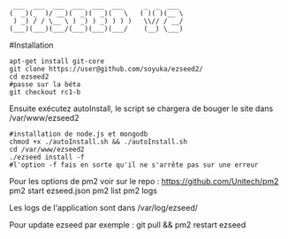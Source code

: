 ```
 ___  ___  ___  ___  ___  ___     _  _  ___ 
(  _)(_  )/ __)(  _)(  _)(   \   ( )( )(__ \
 ) _) / / \__ \ ) _) ) _) ) ) )   \\// / __/
(___)(___)(___/(___)(___)(___/    (__) \___)

```

#Installation
```
apt-get install git-core
git clone https://user@github.com/soyuka/ezseed2/
cd ezseed2
#passe sur la béta
git checkout rc1-b
```

Ensuite exécutez autoInstall, le script se chargera de bouger le site dans /var/www/ezseed2

```
#installation de node.js et mongodb
chmod +x ./autoInstall.sh && ./autoInstall.sh
cd /var/www/ezseed2
./ezseed install -f
#l'option -f fais en sorte qu'il ne s'arrête pas sur une erreur
```

Pour les options de pm2 voir sur le repo : https://github.com/Unitech/pm2
pm2 start ezseed.json
pm2 list
pm2 logs

Les logs de l'application sont dans /var/log/ezseed/

Pour update ezseed par exemple :
git pull && pm2 restart ezseed
